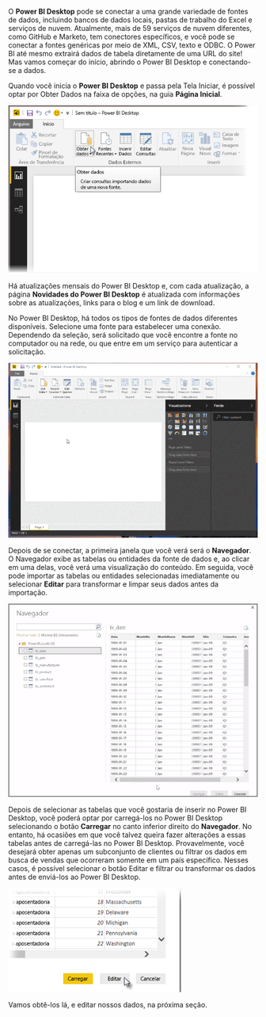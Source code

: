 O **Power BI Desktop** pode se conectar a uma grande variedade de fontes de dados, incluindo bancos de dados locais, pastas de trabalho do Excel e serviços de nuvem. Atualmente, mais de 59 serviços de nuvem diferentes, como GitHub e Marketo, tem conectores específicos, e você pode se conectar a fontes genéricas por meio de XML, CSV, texto e ODBC. O Power BI até mesmo extrairá dados de tabela diretamente de uma URL do site! Mas vamos começar do início, abrindo o Power BI Desktop e conectando-se a dados.

Quando você inicia o **Power BI Desktop** e passa pela Tela Iniciar, é possível optar por Obter Dados na faixa de opções, na guia **Página Inicial**.

![](media/1-2-connect-to-data-sources-in-power-bi-desktop/1-2_1.png)

Há atualizações mensais do Power BI Desktop e, com cada atualização, a página **Novidades do Power BI Desktop** é atualizada com informações sobre as atualizações, links para o blog e um link de download.

No Power BI Desktop, há todos os tipos de fontes de dados diferentes disponíveis. Selecione uma fonte para estabelecer uma conexão. Dependendo da seleção, será solicitado que você encontre a fonte no computador ou na rede, ou que entre em um serviço para autenticar a solicitação.

![](media/1-2-connect-to-data-sources-in-power-bi-desktop/1-2_2.gif)

Depois de se conectar, a primeira janela que você verá será o **Navegador**. O Navegador exibe as tabelas ou entidades da fonte de dados e, ao clicar em uma delas, você verá uma visualização do conteúdo. Em seguida, você pode importar as tabelas ou entidades selecionadas imediatamente ou selecionar **Editar** para transformar e limpar seus dados antes da importação.

![](media/1-2-connect-to-data-sources-in-power-bi-desktop/1-2_3.png)

Depois de selecionar as tabelas que você gostaria de inserir no Power BI Desktop, você poderá optar por carregá-los no Power BI Desktop selecionando o botão **Carregar** no canto inferior direito do **Navegador**. No entanto, há ocasiões em que você talvez queira fazer alterações a essas tabelas antes de carregá-las no Power BI Desktop. Provavelmente, você desejará obter apenas um subconjunto de clientes ou filtrar os dados em busca de vendas que ocorreram somente em um país específico. Nesses casos, é possível selecionar o botão Editar e filtrar ou transformar os dados antes de enviá-los ao Power BI Desktop.

![](media/1-2-connect-to-data-sources-in-power-bi-desktop/1-2_4.png)

Vamos obtê-los lá, e editar nossos dados, na próxima seção.


